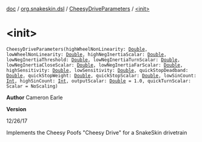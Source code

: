 [doc](../../index.md) / [org.snakeskin.dsl](../index.md) / [CheesyDriveParameters](index.md) / [&lt;init&gt;](./-init-.md)

# &lt;init&gt;

`CheesyDriveParameters(highWheelNonLinearity: `[`Double`](https://kotlinlang.org/api/latest/jvm/stdlib/kotlin/-double/index.html)`, lowWheelNonLinearity: `[`Double`](https://kotlinlang.org/api/latest/jvm/stdlib/kotlin/-double/index.html)`, highNegInertiaScalar: `[`Double`](https://kotlinlang.org/api/latest/jvm/stdlib/kotlin/-double/index.html)`, lowNegInertiaThreshold: `[`Double`](https://kotlinlang.org/api/latest/jvm/stdlib/kotlin/-double/index.html)`, lowNegInertiaTurnScalar: `[`Double`](https://kotlinlang.org/api/latest/jvm/stdlib/kotlin/-double/index.html)`, lowNegInertiaCloseScalar: `[`Double`](https://kotlinlang.org/api/latest/jvm/stdlib/kotlin/-double/index.html)`, lowNegInertiaFarScalar: `[`Double`](https://kotlinlang.org/api/latest/jvm/stdlib/kotlin/-double/index.html)`, highSensitivity: `[`Double`](https://kotlinlang.org/api/latest/jvm/stdlib/kotlin/-double/index.html)`, lowSensitivity: `[`Double`](https://kotlinlang.org/api/latest/jvm/stdlib/kotlin/-double/index.html)`, quickStopDeadband: `[`Double`](https://kotlinlang.org/api/latest/jvm/stdlib/kotlin/-double/index.html)`, quickStopWeight: `[`Double`](https://kotlinlang.org/api/latest/jvm/stdlib/kotlin/-double/index.html)`, quickStopScalar: `[`Double`](https://kotlinlang.org/api/latest/jvm/stdlib/kotlin/-double/index.html)`, lowSinCount: `[`Int`](https://kotlinlang.org/api/latest/jvm/stdlib/kotlin/-int/index.html)`, highSinCount: `[`Int`](https://kotlinlang.org/api/latest/jvm/stdlib/kotlin/-int/index.html)`, outputScalar: `[`Double`](https://kotlinlang.org/api/latest/jvm/stdlib/kotlin/-double/index.html)` = 1.0, quickTurnScalar: Scalar = NoScaling)`

**Author**
Cameron Earle

**Version**

12/26/17




Implements the Cheesy Poofs "Cheesy Drive" for a SnakeSkin drivetrain

